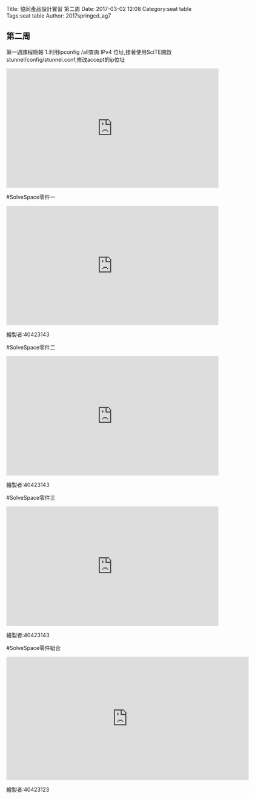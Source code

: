 Title: 協同產品設計實習 第二周
Date: 2017-03-02 12:08
Category:seat table
Tags:seat table
Author: 2017springcd_ag7



<!-- PELICAN_END_SUMMARY -->


## 第二周 

第一週課程簡報
1.利用ipconfig /all查詢 IPv4 位址,接著使用SciTE開啟stunnel/config/stunnel.conf,修改accept的ip位址

<iframe width="560" height="315" src="https://www.youtube.com/embed/Jc7H63UEVuo" frameborder="0" allowfullscreen></iframe>

#SolveSpace零件一 

<iframe width="560" height="315" src="https://www.youtube.com/embed/Ejty0OLbmxA" frameborder="0" allowfullscreen></iframe>

繪製者:40423143

#SolveSpace零件二

<iframe width="560" height="315" src="https://www.youtube.com/embed/ptTiyfvMJmQ" frameborder="0" allowfullscreen></iframe>


繪製者:40423143

#SolveSpace零件三

<iframe width="560" height="315" src="https://www.youtube.com/embed/NWiA-TOiAo8" frameborder="0" allowfullscreen></iframe>

繪製者:40423143

#SolveSpace零件組合

<iframe src="https://player.vimeo.com/video/207759842" width="640" height="326" frameborder="0" webkitallowfullscreen mozallowfullscreen allowfullscreen></iframe>

繪製者:40423123

